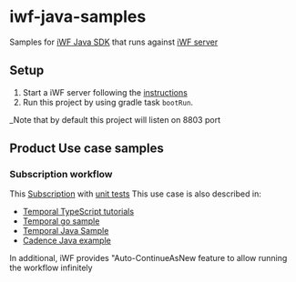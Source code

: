 # iwf-java-samples

Samples for [iWF Java SDK](https://github.com/indeedeng/iwf-java-sdk) that runs
against [iWF server](https://github.com/indeedeng/iwf)

## Setup

1. Start a iWF server following the [instructions](https://github.com/indeedeng/iwf#how-to-run-this-server)
2. Run this project by using gradle task `bootRun`.

_Note that by default this project will listen on 8803 port

## Product Use case samples

### Subscription workflow

This [Subscription](https://github.com/indeedeng/iwf-java-samples/tree/main/src/main/java/io/iworkflow/workflow/subscription)
with [unit tests](https://github.com/indeedeng/iwf-java-samples/tree/main/src/test/java/io/iworkflow/workflow/subscription)
This use case is also described in:

* [Temporal TypeScript tutorials](https://learn.temporal.io/tutorials/typescript/subscriptions/)
* [Temporal go sample](https://github.com/temporalio/subscription-workflow-project-template-go)
* [Temporal Java Sample](https://github.com/temporalio/subscription-workflow-project-template-java)
* [Cadence Java example](https://cadenceworkflow.io/docs/concepts/workflows/#example)

In additional, iWF provides "Auto-ContinueAsNew feature to allow running the workflow infinitely 
